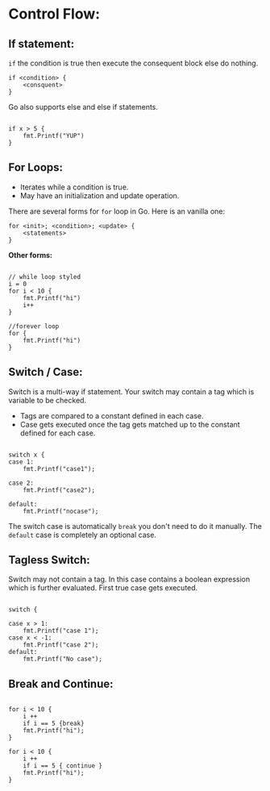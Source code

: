 # Control Flow:

## If statement:

`if` the condition is true then execute the consequent block else
do nothing.

``` golang
if <condition> {
    <consquent>
}

```
Go also supports else and else if statements.

``` golang

if x > 5 {
    fmt.Printf("YUP")
}
```

## For Loops:

* Iterates while a condition is true.
* May have an initialization and update operation.

There are several forms for `for` loop in Go. Here is an vanilla one:

``` golang
for <init>; <condition>; <update> {
    <statements>
}

```

**Other forms:**

``` golang

// while loop styled
i = 0
for i < 10 {
    fmt.Printf("hi")
    i++
}

//forever loop
for {
    fmt.Printf("hi")
}

```

## Switch / Case:

Switch is a multi-way if statement. Your switch may contain a tag which
is variable to be checked.

* Tags are compared to a constant defined in each case.
* Case gets executed once the tag gets matched up to the constant
defined for each case.

```golang

switch x {
case 1:
    fmt.Printf("case1");

case 2:
    fmt.Printf("case2");

default:
    fmt.Printf("nocase");

```

The switch case is automatically `break` you don't need to do it
manually. The `default` case is completely an optional case.

## Tagless Switch:

Switch may not contain a tag. In this case contains a boolean expression
which is further evaluated. First true case gets executed.

``` golang

switch {

case x > 1:
    fmt.Printf("case 1");
case x < -1:
    fmt.Printf("case 2");
default:
    fmt.Printf("No case");

```

## Break and Continue:

``` golang

for i < 10 {
    i ++
    if i == 5 {break}
    fmt.Printf("hi");
}

for i < 10 {
    i ++
    if i == 5 { continue }
    fmt.Printf("hi");
}

```



